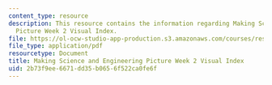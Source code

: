 ```yaml
---
content_type: resource
description: This resource contains the information regarding Making Science and Engineering
  Picture Week 2 Visual Index.
file: https://ol-ocw-studio-app-production.s3.amazonaws.com/courses/res-10-001-making-science-and-engineering-pictures-a-practical-guide-to-presenting-your-work-spring-2016/2b73f9ee6671dd35b0656f522ca0fe6f_MITRES_10_001S16_VI_Wk2.pdf
file_type: application/pdf
resourcetype: Document
title: Making Science and Engineering Picture Week 2 Visual Index
uid: 2b73f9ee-6671-dd35-b065-6f522ca0fe6f
---
```

